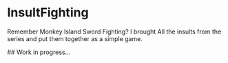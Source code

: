 # InsultFighting
Remember Monkey Island Sword Fighting? I brought All the insults from the series and put them together as a simple game.


## Work in progress...

